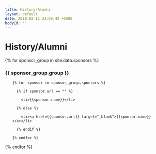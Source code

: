 ```yaml
---
title: History/Alumni
layout: default
date: 2018-02-11 22:09:44 +0000
bodyId: ''
---
```

<h1> History/Alumni </h1>

{% for sponsor_group in site.data.sponsors %}

<div class="sponsor-group">

  <h3> {{ sponsor_group.group }} </h3>

  <ul>

    {% for sponsor in sponsor_group.sponsors %}

      {% if sponsor.url == "" %}

        <li>{{sponsor.name}}</li>

      {% else %}

        <li><a href={{sponsor.url}} target="_blank">{{sponsor.name}}</a></li>

      {% endif %}

    {% endfor %}

  </ul>

</div>

{% endfor %}